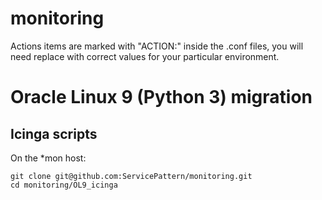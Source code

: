 # monitoring

Actions items are marked with "ACTION:" inside the .conf files, you will need replace with correct values for your particular environment.

# Oracle Linux 9 (Python 3) migration

## Icinga scripts

On the *mon host:
```
git clone git@github.com:ServicePattern/monitoring.git
cd monitoring/OL9_icinga
```
